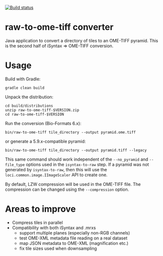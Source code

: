[![Build status](https://ci.appveyor.com/api/projects/status/hvqqnbiwmo90m2fd?svg=true)](https://ci.appveyor.com/project/gs-jenkins/raw-to-ome-tiff)

raw-to-ome-tiff converter
=========================

Java application to convert a directory of tiles to an OME-TIFF pyramid.
This is the second half of iSyntax => OME-TIFF conversion.


Usage
=====

Build with Gradle:

    gradle clean build

Unpack the distribution:

    cd build/distributions
    unzip raw-to-ome-tiff-$VERSION.zip
    cd raw-to-ome-tiff-$VERSION

Run the conversion (Bio-Formats 6.x):

    bin/raw-to-ome-tiff tile_directory --output pyramid.ome.tiff

or generate a 5.9.x-compatible pyramid:

    bin/raw-to-ome-tiff tile_directory --output pyramid.tiff --legacy

This same command should work independent of the `--no_pyramid` and `--file_type` options used in the `isyntax-to-raw` step.
If a pyramid was not generated by `isyntax-to-raw`, then this will use the `loci.common.image.IImageScaler` API to create one.

By default, LZW compression will be used in the OME-TIFF file.
The compression can be changed using the `--compression` option.


Areas to improve
================

* Compress tiles in parallel
* Compatibility with both iSyntax and .mrxs
    - support multiple planes (especially non-RGB channels)
    - test OME-XML metadata file reading on a real dataset
    - map JSON metadata to OME-XML (magnification etc.)
    - fix tile sizes used when downsampling
